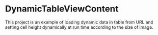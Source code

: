 # DynamicTableViewContent


This project is an example of loading dynamic data in table from URL and setting cell height dynamically at run time according to the size of image.
